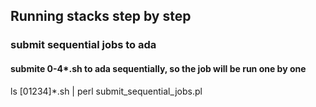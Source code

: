 ## Running stacks step by step

### submit sequential jobs to ada
#### submite 0-4*.sh to ada sequentially, so the job will be run one by one
ls [01234]*.sh | perl submit_sequential_jobs.pl 

